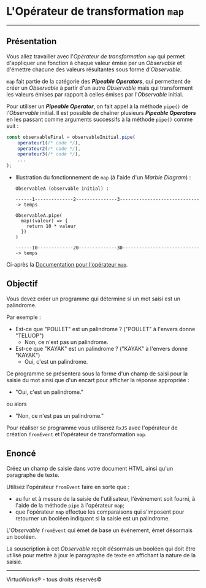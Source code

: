 # L'Opérateur de transformation `map`

---

## Présentation

Vous allez travailler avec l'*Opérateur de transformation* `map` qui permet d'appliquer une fonction à chaque valeur émise par un *Observable* et d'émettre chacune des valeurs résultantes sous forme d'*Observable*.

`map` fait partie de la catégorie des __*Pipeable Operators*__, qui permettent de
créer un *Observable* à partir d'un autre *Observable* mais qui transforment
les valeurs émises par rapport à celles émises par l'*Observable* initial.

Pour utiliser un __*Pipeable Operator*__, on fait appel à la méthode `pipe()` de l'*Observable* initial. Il est possible de chaîner plusieurs __*Pipeable Operators*__ en les passant comme arguments successifs à la méthode `pipe()` comme suit :

```js
const observableFinal = observableInitial.pipe(
    operateur1(/* code */),
    operateur2(/* code */),
    operateur3(/* code */),
    ...
);
```

* Illustration  du fonctionnement de `map` (à l'aide d'un *Marble Diagram*) :

    ```
    ObservableA (observable initial) :

    ------1--------------2---------------3------------------------------> temps

    ObservableA.pipe(
      map((valeur) => {
        return 10 * valeur
      })
    )

    ------10-------------20--------------30-----------------------------> temps
    ```

Ci-après la [Documentation pour l'opérateur `map`](https://rxjs-dev.firebaseapp.com/api/operators/map).

## Objectif

Vous devez créer un programme qui détermine si un mot saisi est un palindrome.

Par exemple :
- Est-ce que "POULET" est un palindrome ? ("POULET" à l'envers donne "TELUOP")
    - Non, ce n'est pas un palindrome.
- Est-ce que "KAYAK" est un palindrome ? ("KAYAK" à l'envers donne "KAYAK")
    - Oui, c'est un palindrome.

Ce programme se présentera sous la forme d'un champ de saisi pour la saisie du
mot ainsi que d'un encart pour afficher la réponse appropriée :
- "Oui, c'est un palindrome."

ou alors
- "Non, ce n'est pas un palindrome."

Pour réaliser se programme vous utiliserez `RxJS` avec l'opérateur de création
`fromEvent` et l'opérateur de transformation `map`.

## Enoncé

Créez un champ de saisie dans votre document HTML ainsi qu'un paragraphe de texte.

Utilisez l'opérateur `fromEvent` faire en sorte que :
- au fur et à mesure de la saisie de l'utilisateur, l'évènement soit fourni, à l'aide de la méthode `pipe` à l'opérateur `map`;
- que l'opérateur `map` effectue les comparaisons qui s'imposent pour retourner un
booléen indiquant si la saisie est un palindrome.

L'*Observable* `fromEvent` qui émet de base un événement, émet désormais un
booléen.

La souscription à cet *Observable* reçoit désormais un booléen qui doit être
utilisé pour mettre à jour le paragraphe de texte en affichant la nature de la
saisie.

---

VirtuoWorks® - tous droits réservés©